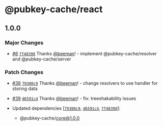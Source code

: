 # @pubkey-cache/react

## 1.0.0

### Major Changes

- [#6](https://github.com/pubkeyapp/pubkey-cache/pull/6) [`7f48398`](https://github.com/pubkeyapp/pubkey-cache/commit/7f48398f579c2f42d65a5406bdc77244e9500432) Thanks [@beeman](https://github.com/beeman)! - implement @pubkey-cache/resolver and @pubkey-cache/server

### Patch Changes

- [#38](https://github.com/pubkeyapp/pubkey-cache/pull/38) [`79300c9`](https://github.com/pubkeyapp/pubkey-cache/commit/79300c95f521805d44de8b76229cbbb86ec65074) Thanks [@beeman](https://github.com/beeman)! - change resolvers to use handler for storing data

- [#39](https://github.com/pubkeyapp/pubkey-cache/pull/39) [`d6591c4`](https://github.com/pubkeyapp/pubkey-cache/commit/d6591c4d66488cd0de8990b0081b2563b3f29310) Thanks [@beeman](https://github.com/beeman)! - fix: treeshakability issues

- Updated dependencies [[`79300c9`](https://github.com/pubkeyapp/pubkey-cache/commit/79300c95f521805d44de8b76229cbbb86ec65074), [`d6591c4`](https://github.com/pubkeyapp/pubkey-cache/commit/d6591c4d66488cd0de8990b0081b2563b3f29310), [`7f48398`](https://github.com/pubkeyapp/pubkey-cache/commit/7f48398f579c2f42d65a5406bdc77244e9500432)]:
    - @pubkey-cache/core@1.0.0

